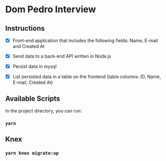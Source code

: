 # Dom Pedro Interview

## Instructions

- [x] Front-end application that includes the following fields: Name, E-mail and Created At

- [x] Send data to a back-end API written in Node.js

- [x] Persist data in mysql

- [x] List persisted data in a table on the frontend (table columns: ID, Name, E-mail, Created At)

## Available Scripts

In the project directory, you can run:

### `yarn`

## Knex

### `yarn knex migrate:up`
